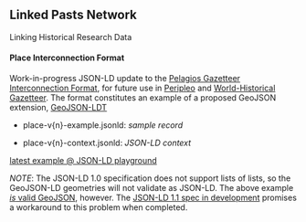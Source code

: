 ## Linked Pasts Network

Linking Historical Research Data

#### Place Interconnection Format

Work-in-progress JSON-LD update to the [Pelagios Gazetteer Interconnection Format](https://github.com/pelagios/pelagios-cookbook/wiki/Pelagios-Gazetteer-Interconnection-Format), for future use in [Peripleo](http://peripleo.pelagios.org) and [World-Historical Gazetteer](http://whgazetteer.org). The format constitutes an example of a proposed GeoJSON extension, [GeoJSON-LDT](https://github.com/kgeographer/geojson-ldt)

- place-v{n}-example.jsonld: _sample record_

- place-v{n}-context.jsonld: _JSON-LD context_

[latest example @ JSON-LD playground](http://tinyurl.com/yd5brj66)

*NOTE*: The JSON-LD 1.0 specification does not support lists of lists, so the GeoJSON-LD geometries will not validate as JSON-LD. The above example [_*is*_ valid GeoJSON](https://github.com/LinkedPasts/lp-network/blob/master/place-v3-example.json), however. The [JSON-LD 1.1 spec in development](https://json-ld.org/spec/latest/json-ld/) promises a workaround to this problem when completed.
